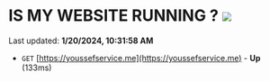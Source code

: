 # IS MY WEBSITE RUNNING ? [![](https://img.shields.io/static/v1?label=Sponsor&message=%E2%9D%A4&logo=GitHub&color=%23fe8e86)](https://github.com/sponsors/<username>)

Last updated: **1/20/2024, 10:31:58 AM**

- `GET` [https://youssefservice.me](https://youssefservice.me) - **Up** (133ms)
